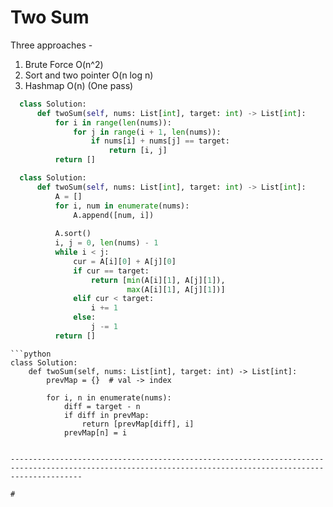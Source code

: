 # Two Sum

Three approaches - 
1. Brute Force O(n^2)
2. Sort and two pointer O(n log n)
3. Hashmap O(n) (One pass)


  ```python 
    class Solution:
        def twoSum(self, nums: List[int], target: int) -> List[int]:
            for i in range(len(nums)):
                for j in range(i + 1, len(nums)):
                    if nums[i] + nums[j] == target:
                        return [i, j]
            return []
  ```

  ```python 
    class Solution:
        def twoSum(self, nums: List[int], target: int) -> List[int]:
            A = []
            for i, num in enumerate(nums):
                A.append([num, i])
            
            A.sort()
            i, j = 0, len(nums) - 1
            while i < j:
                cur = A[i][0] + A[j][0]
                if cur == target:
                    return [min(A[i][1], A[j][1]), 
                            max(A[i][1], A[j][1])]
                elif cur < target:
                    i += 1
                else:
                    j -= 1
            return []
  ```

    ```python 
    class Solution:
        def twoSum(self, nums: List[int], target: int) -> List[int]:
            prevMap = {}  # val -> index

            for i, n in enumerate(nums):
                diff = target - n
                if diff in prevMap:
                    return [prevMap[diff], i]
                prevMap[n] = i
  ```

------------------------------------------------------------------------------------------------------------------------------------------------------------

# 